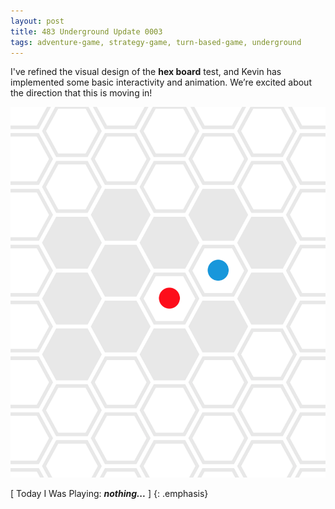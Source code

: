 ```yaml
---
layout: post
title: 483 Underground Update 0003
tags: adventure-game, strategy-game, turn-based-game, underground
---
```

I've refined the visual design of the **hex board** test, and Kevin has implemented some basic interactivity and animation.  We’re excited about the direction that this is moving in!

![UndergroundUpdate0003](/img/games/484_Underground_Update_0003.png "UndergroundUpdate0003")

[ Today I Was Playing: ***nothing...*** ]
{: .emphasis}